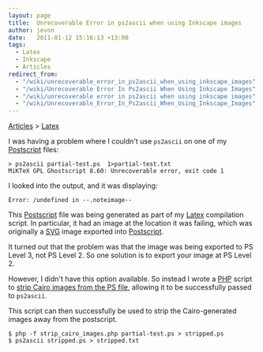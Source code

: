 ```yaml
---
layout: page
title:  Unrecoverable Error in ps2ascii when using Inkscape images
author: jevon
date:   2011-01-12 15:16:13 +13:00
tags:
  - Latex
  - Inkscape
  - Articles
redirect_from:
  - "/wiki/unrecoverable_error_in_ps2ascii_when_using_inkscape_images"
  - "/wiki/Unrecoverable Error In Ps2ascii When Using Inkscape Images"
  - "/wiki/unrecoverable error in ps2ascii when using inkscape images"
  - "/wiki/Unrecoverable_Error_In_Ps2ascii_When_Using_Inkscape_Images"
---
```


[Articles](Articles.md) > [Latex](Latex.md)

I was having a problem where I couldn't use `ps2ascii` on one of my [Postscript](postscript.md) files:

```
> ps2ascii partial-test.ps  1>partial-test.txt
MiKTeX GPL Ghostscript 8.60: Unrecoverable error, exit code 1
```

I looked into the output, and it was displaying:

`Error: /undefined in --.noteimage--`

This [Postscript](postscript.md) file was being generated as part of my [Latex](Latex.md) compilation script. In particular, it had an image at the location it was failing, which was originally a [SVG](svg.md) image exported into [Postscript](postscript.md).

It turned out that the problem was that the image was being exported to PS Level 3, not PS Level 2. So one solution is to export your image at PS Level 2.

However, I didn't have this option available. So instead I wrote a [PHP](PHP.md) script to <a href="http://code.google.com/p/iaml/source/browse/trunk/org.openiaml.docs.tools/latex/strip_cairo_images.php?spec=svn2546&r=2546">strip Cairo images from the PS file</a>, allowing it to be successfully passed to `ps2ascii`.

This script can then successfully be used to strip the Cairo-generated images away from the postscript.

```
$ php -f strip_cairo_images.php partial-test.ps > stripped.ps
$ ps2ascii stripped.ps > stripped.txt
```
